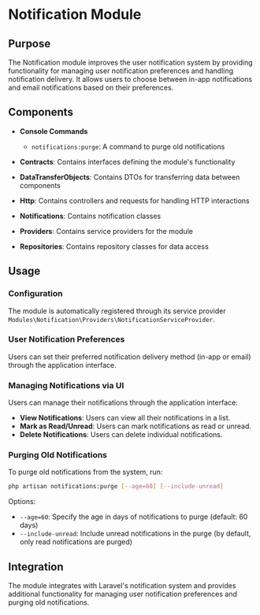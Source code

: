 # Notification Module

## Purpose

The Notification module improves the user notification system by providing functionality for managing user notification preferences and handling notification delivery. It allows users to choose between in-app notifications and email notifications based on their preferences.

## Components

- **Console Commands**
  - `notifications:purge`: A command to purge old notifications

- **Contracts**: Contains interfaces defining the module's functionality
- **DataTransferObjects**: Contains DTOs for transferring data between components
- **Http**: Contains controllers and requests for handling HTTP interactions
- **Notifications**: Contains notification classes
- **Providers**: Contains service providers for the module
- **Repositories**: Contains repository classes for data access

## Usage

### Configuration

The module is automatically registered through its service provider `Modules\Notification\Providers\NotificationServiceProvider`.

### User Notification Preferences

Users can set their preferred notification delivery method (in-app or email) through the application interface.

### Managing Notifications via UI

Users can manage their notifications through the application interface:

- **View Notifications**: Users can view all their notifications in a list.
- **Mark as Read/Unread**: Users can mark notifications as read or unread.
- **Delete Notifications**: Users can delete individual notifications.

### Purging Old Notifications

To purge old notifications from the system, run:

```bash
php artisan notifications:purge [--age=60] [--include-unread]
```

Options:
- `--age=60`: Specify the age in days of notifications to purge (default: 60 days)
- `--include-unread`: Include unread notifications in the purge (by default, only read notifications are purged)

## Integration

The module integrates with Laravel's notification system and provides additional functionality for managing user notification preferences and purging old notifications.
